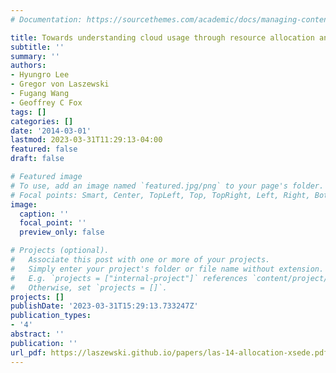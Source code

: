 ```yaml
---
# Documentation: https://sourcethemes.com/academic/docs/managing-content/

title: Towards understanding cloud usage through resource allocation analysis on xsede
subtitle: ''
summary: ''
authors:
- Hyungro Lee
- Gregor von Laszewski
- Fugang Wang
- Geoffrey C Fox
tags: []
categories: []
date: '2014-03-01'
lastmod: 2023-03-31T11:29:13-04:00
featured: false
draft: false

# Featured image
# To use, add an image named `featured.jpg/png` to your page's folder.
# Focal points: Smart, Center, TopLeft, Top, TopRight, Left, Right, BottomLeft, Bottom, BottomRight.
image:
  caption: ''
  focal_point: ''
  preview_only: false

# Projects (optional).
#   Associate this post with one or more of your projects.
#   Simply enter your project's folder or file name without extension.
#   E.g. `projects = ["internal-project"]` references `content/project/deep-learning/index.md`.
#   Otherwise, set `projects = []`.
projects: []
publishDate: '2023-03-31T15:29:13.733247Z'
publication_types:
- '4'
abstract: ''
publication: ''
url_pdf: https://laszewski.github.io/papers/las-14-allocation-xsede.pdf
---
```

